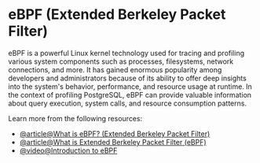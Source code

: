 # eBPF (Extended Berkeley Packet Filter)

eBPF is a powerful Linux kernel technology used for tracing and profiling various system components such as processes, filesystems, network connections, and more. It has gained enormous popularity among developers and administrators because of its ability to offer deep insights into the system's behavior, performance, and resource usage at runtime. In the context of profiling PostgreSQL, eBPF can provide valuable information about query execution, system calls, and resource consumption patterns.

Learn more from the following resources:

- [@article@What is eBPF? (Extended Berkeley Packet Filter)](https://www.kentik.com/kentipedia/what-is-ebpf-extended-berkeley-packet-filter/)
- [@article@What is Extended Berkeley Packet Filter (eBPF)](https://www.sentinelone.com/cybersecurity-101/what-is-extended-berkeley-packet-filter-ebpf/)
- [@video@Introduction to eBPF](https://www.youtube.com/watch?v=qXFi-G_7IuU)